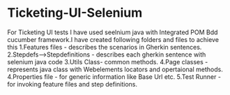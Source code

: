 # Ticketing-UI-Selenium

For Ticketing UI tests I have used seelnium java with Integrated POM Bdd cucumber framework.I have created following folders and files to achieve this
1.Features files - describes the scenarios in Gherkin sentences.
2.Stepdefs-->Stepdefinitions - describes each gherkin sentence with selenium java code
3.Utils Class- common methods.
4.Page classes - represents java class with Webelements locators and opertaional methods.
4.Properties file - for generic information like Base Url etc.
5.Test Runner - for invoking feature files and step definitions.

